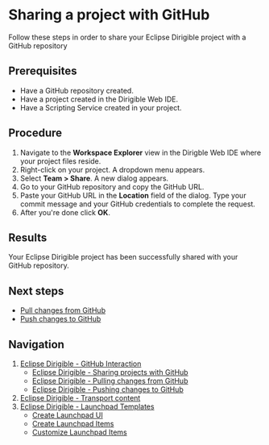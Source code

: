 # Sharing a project with GitHub
Follow these steps in order to share your Eclipse Dirigible project with a GitHub repository
## Prerequisites
* Have a GitHub repository created.
* Have a project created in the Dirigible Web IDE.
* Have a Scripting Service created in your project.
## Procedure
1. Navigate to the **Workspace Explorer** view in the Dirigble Web IDE where your project files reside.
2. Right-click on your project. A dropdown menu appears.
3. Select **Team > Share**. A new dialog appears.
4. Go to your GitHub repository and copy the GitHub URL.
5. Paste your GitHub URL in the **Location** field of the dialog. Type your commit message and your GitHub credentials to complete the request.
6. After you're done click **OK**.
## Results
Your Eclipse Dirigible project has been successfully shared with your GitHub repository.
## Next steps
* [Pull changes from GitHub](GitHub-Pulling-Changes.md)
* [Push changes to GitHub](GitHub-Pushing-Changes.md)
## Navigation
1. [Eclipse Dirigible - GitHub Interaction](GitHub-Interaction.md)
    * [Eclipse Dirigible - Sharing projects with GitHub](GitHub-Sharing-Project.md)
    * [Eclipse Dirigible - Pulling changes from GitHub](GitHub-Pulling-Changes.md)
    * [Eclipse Dirigible - Pushing changes to GitHub](GitHub-Pushing-Changes.md)
2. [Eclipse Dirigible - Transport content](Transport-Content-in-Eclipse-Dirigible.md)
3. [Eclipse Dirigible - Launchpad Templates](Launchpad-Templates.md)
    * [Create Launchpad UI](Create-Launchpad-UI.md)
    * [Create Launchpad Items](Create-Launchpad-Items.md)
    * [Customize Launchpad Items](Customize-Launchpad-Items.md)
